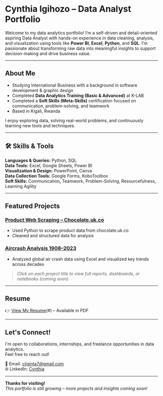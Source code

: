 # Cynthia Igihozo – Data Analyst Portfolio

Welcome to my data analytics portfolio! I’m a self-driven and detail-oriented aspiring Data Analyst with hands-on experience in data cleaning, analysis, and visualization using tools like **Power BI**, **Excel**, **Python**, and **SQL**. I’m passionate about transforming raw data into meaningful insights to support decision-making and drive business value.

---

## About Me

-  Studying International Business with a background in software development & graphic design  
-  Completed **Data Analytics Training (Basic & Advanced)** at K-LAB  
-  Completed a **Soft Skills (Meta-Skills)** certification focused on communication, problem-solving, and teamwork  
-  Based in Kigali, Rwanda  

I enjoy exploring data, solving real-world problems, and continuously learning new tools and techniques.

---

## 🛠 Skills & Tools

**Languages & Queries:** Python, SQL  
**Data Tools:** Excel, Google Sheets, Power BI  
**Visualization & Design:** PowerPoint, Canva  
**Data Collection Tools:** Google Forms, KoboToolbox  
**Soft Skills:** Communication, Teamwork, Problem-Solving, Resourcefulness, Learning Agility

---

##  Featured Projects

###  [Product Web Scraping – Chocolate.uk.co](#)
- Used Python to scrape product data from chocolate.uk.co
- Cleaned and structured data for analysis

###  [Aircrash Analysis 1908–2023](#)
- Analyzed global air crash data using Excel and visualized key trends across decades

> *Click on each project title to view full reports, dashboards, or notebooks (coming soon)*

---

## Resume

👉 [View My Resume](https://drive.google.com/file/d/1IPBWz9Mp_gw79V_nlXdS7IMRHxqd2h0Q/view?usp=sharing)(#) – Available in PDF

---

## Let's Connect!

I'm open to collaborations, internships, and freelance opportunities in data analytics.  
Feel free to reach out!

📧 Email: ciiginta7@gmail.com  
🌐 LinkedIn: [Cynthia](https://www.linkedin.com/in/igihozocynthia16)

---

**Thanks for visiting!**  
*This portfolio is still growing – more projects and insights coming soon!*
